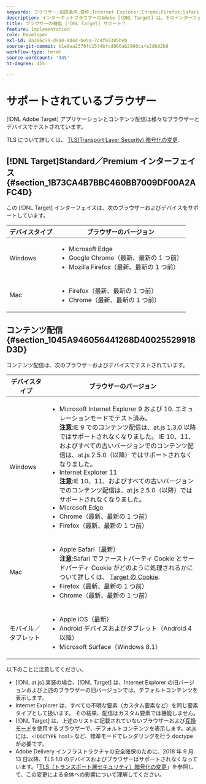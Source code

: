 ```yaml
---
keywords: ブラウザー;前提条件;要件;Internet Explorer;Chrome;Firefox;Safari;Android;Surface
description: インターネットブラウザーのAdobe [!DNL Target] は、そのインターフェイスとコンテンツ配信をサポートしています。
title: ブラウザーの機能 [!DNL Target] サポート？
feature: Implementation
role: Developer
exl-id: 8a366c79-d944-4d44-be5a-7c4f65385beb
source-git-commit: b1e8ea2370fc15f4bfcd960ab2960cafe2db92b8
workflow-type: tm+mt
source-wordcount: '345'
ht-degree: 45%

---
```


# サポートされているブラウザー

[!DNL Adobe Target] アプリケーションとコンテンツ配信は様々なブラウザーとデバイスでテストされています。

TLS について詳しくは、 [TLS(Transport Layer Security) 暗号化の変更](https://developer.adobe.com/target/before-implement/tls-transport-layer-security-encryption/).

## [!DNL Target]Standard／Premium インターフェイス {#section_1B73CA4B7BBC460BB7009DF00A2AFC4D}

この [!DNL Target] インターフェイスは、次のブラウザーおよびデバイスをサポートしています。

| デバイスタイプ | ブラウザーのバージョン |
|--- |--- |
| Windows | <ul><li>Microsoft Edge</li><li>Google Chrome（最新、最新の 1 つ前）</li><li>Mozilla Firefox（最新、最新の 1 つ前）</li></ul> |
| Mac | <ul><li>Firefox（最新、最新の 1 つ前）</li><li>Chrome（最新、最新の 1 つ前）</li></ul> |

## コンテンツ配信 {#section_1045A946056441268D40025529918D3D}

コンテンツ配信は、次のブラウザーおよびデバイスでテストされています。

| デバイスタイプ | ブラウザーのバージョン |
|--- |--- |
| Windows | <ul><li>Microsoft Internet Explorer 9 および 10. エミュレーションモードでテスト済み。<br>**注意**:IE 9 でのコンテンツ配信は、at.js 1.3.0 以降ではサポートされなくなりました。 IE 10、11、およびすべての古いバージョンでのコンテンツ配信は、at.js 2.5.0（以降）ではサポートされなくなりました。</li><li>Internet Explorer 11 <br>**注意**:IE 10、11、およびすべての古いバージョンでのコンテンツ配信は、at.js 2.5.0（以降）ではサポートされなくなりました。</li><li>Microsoft Edge</li><li>Chrome（最新、最新の 1 つ前）</li><li>Firefox（最新、最新の 1 つ前）</li></ul> |
| Mac | <ul><li>Apple Safari（最新）<br>**注意**:Safari でファーストパーティ Cookie とサードパーティ Cookie がどのように処理されるかについて詳しくは、 [Target の Cookie](https://developer.adobe.com/target/before-implement/privacy/cookie-behavior/).</li><li>Firefox（最新、最新の 1 つ前）</li><li>Chrome（最新、最新の 1 つ前）</li></ul> |
| モバイル／タブレット | <ul><li>Apple iOS（最新）</li><li>Android デバイスおよびタブレット（Android 4 以降）</li><li>Microsoft Surface（Windows 8.1）</li></ul> |

以下のことに注意してください。

* [!DNL at.js] 実装の場合、[!DNL Target] は、Internet Explorer の旧バージョンおよび上述のブラウザーの旧バージョンでは、デフォルトコンテンツを表示します。
* Internet Explorer は、すべての不明な要素（カスタム要素など）を同じ要素タイプとして扱います。 その結果、配信はカスタム要素では機能しません。
* [!DNL Target] は、上述のリストに記載されていないブラウザーおよび[互換モード](https://en.wikipedia.org/wiki/Quirks_mode)を使用するブラウザーで、デフォルトコンテンツを表示します。at.js には、`<!DOCTYPE html>` など、標準モードでレンダリングを行う doctype が必要です。
* Adobe Delivery インフラストラクチャの安全確保のために、2018 年 9 月 13 日以降、TLS 1.0 のデバイスおよびブラウザーはサポートされなくなっています。「[TLS（トランスポート層セキュリティ）暗号化の変更](https://developer.adobe.com/target/before-implement/tls-transport-layer-security-encryption/)」を参照して、この変更による全体への影響について理解してください。
